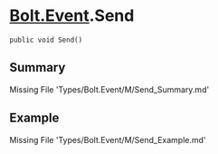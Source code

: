 # [Bolt.Event](Types/Bolt.Event.md).Send
`public void Send()`
## Summary
Missing File 'Types/Bolt.Event/M/Send_Summary.md'
## Example
Missing File 'Types/Bolt.Event/M/Send_Example.md'
